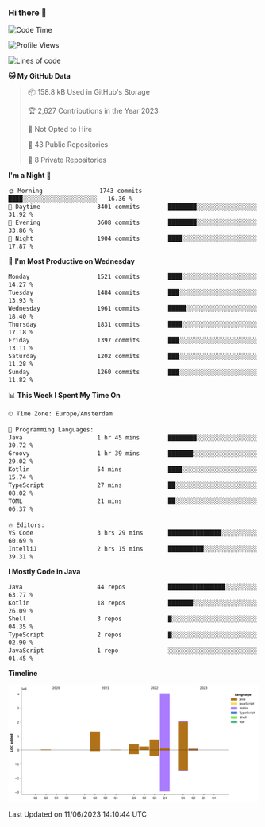 ### Hi there 👋


<!--START_SECTION:waka-->
![Code Time](http://img.shields.io/badge/Code%20Time-3%2C242%20hrs%2051%20mins-blue)

![Profile Views](http://img.shields.io/badge/Profile%20Views-29-blue)

![Lines of code](https://img.shields.io/badge/From%20Hello%20World%20I%27ve%20Written-9.0%20million%20lines%20of%20code-blue)

**🐱 My GitHub Data** 

> 📦 158.8 kB Used in GitHub's Storage 
 > 
> 🏆 2,627 Contributions in the Year 2023
 > 
> 🚫 Not Opted to Hire
 > 
> 📜 43 Public Repositories 
 > 
> 🔑 8 Private Repositories 
 > 
**I'm a Night 🦉** 

```text
🌞 Morning                1743 commits        ████░░░░░░░░░░░░░░░░░░░░░   16.36 % 
🌆 Daytime                3401 commits        ████████░░░░░░░░░░░░░░░░░   31.92 % 
🌃 Evening                3608 commits        ████████░░░░░░░░░░░░░░░░░   33.86 % 
🌙 Night                  1904 commits        ████░░░░░░░░░░░░░░░░░░░░░   17.87 % 
```
📅 **I'm Most Productive on Wednesday** 

```text
Monday                   1521 commits        ████░░░░░░░░░░░░░░░░░░░░░   14.27 % 
Tuesday                  1484 commits        ███░░░░░░░░░░░░░░░░░░░░░░   13.93 % 
Wednesday                1961 commits        █████░░░░░░░░░░░░░░░░░░░░   18.40 % 
Thursday                 1831 commits        ████░░░░░░░░░░░░░░░░░░░░░   17.18 % 
Friday                   1397 commits        ███░░░░░░░░░░░░░░░░░░░░░░   13.11 % 
Saturday                 1202 commits        ███░░░░░░░░░░░░░░░░░░░░░░   11.28 % 
Sunday                   1260 commits        ███░░░░░░░░░░░░░░░░░░░░░░   11.82 % 
```


📊 **This Week I Spent My Time On** 

```text
🕑︎ Time Zone: Europe/Amsterdam

💬 Programming Languages: 
Java                     1 hr 45 mins        ████████░░░░░░░░░░░░░░░░░   30.72 % 
Groovy                   1 hr 39 mins        ███████░░░░░░░░░░░░░░░░░░   29.02 % 
Kotlin                   54 mins             ████░░░░░░░░░░░░░░░░░░░░░   15.74 % 
TypeScript               27 mins             ██░░░░░░░░░░░░░░░░░░░░░░░   08.02 % 
TOML                     21 mins             ██░░░░░░░░░░░░░░░░░░░░░░░   06.37 % 

🔥 Editors: 
VS Code                  3 hrs 29 mins       ███████████████░░░░░░░░░░   60.69 % 
IntelliJ                 2 hrs 15 mins       ██████████░░░░░░░░░░░░░░░   39.31 % 
```

**I Mostly Code in Java** 

```text
Java                     44 repos            ████████████████░░░░░░░░░   63.77 % 
Kotlin                   18 repos            ███████░░░░░░░░░░░░░░░░░░   26.09 % 
Shell                    3 repos             █░░░░░░░░░░░░░░░░░░░░░░░░   04.35 % 
TypeScript               2 repos             █░░░░░░░░░░░░░░░░░░░░░░░░   02.90 % 
JavaScript               1 repo              ░░░░░░░░░░░░░░░░░░░░░░░░░   01.45 % 
```



**Timeline**

![Lines of Code chart](https://raw.githubusercontent.com/powercasgamer/powercasgamer/master/assets/bar_graph.png)


 Last Updated on 11/06/2023 14:10:44 UTC
<!--END_SECTION:waka-->
